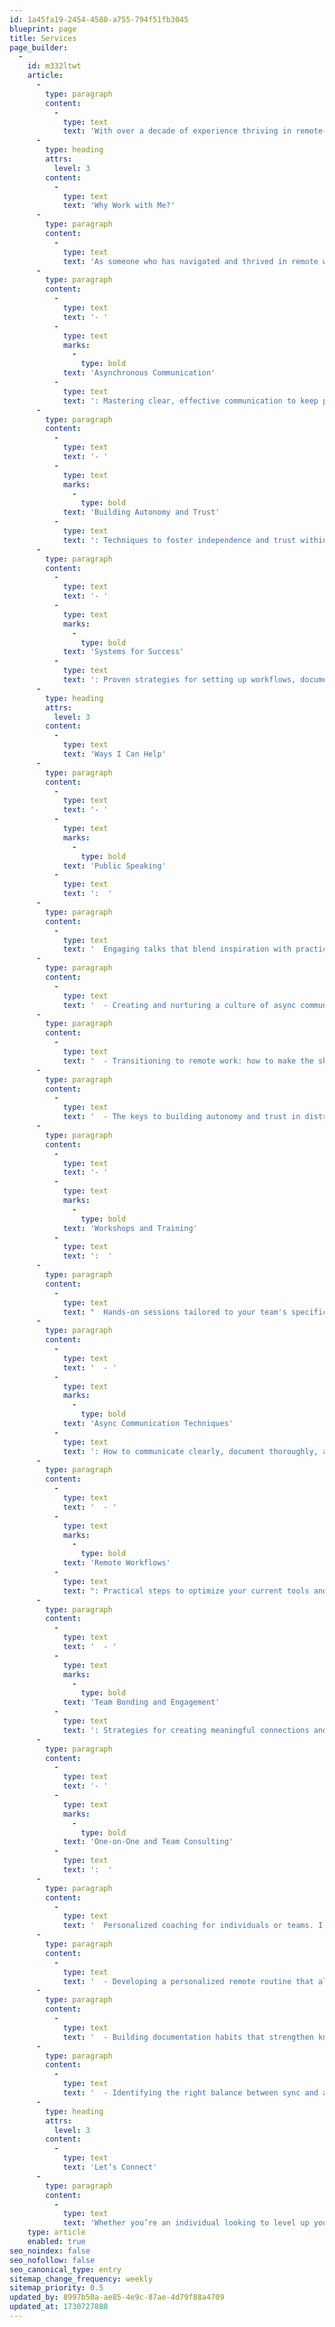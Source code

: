 ```yaml
---
id: 1a45fa19-2454-4580-a755-794f51fb3045
blueprint: page
title: Services
page_builder:
  -
    id: m332ltwt
    article:
      -
        type: paragraph
        content:
          -
            type: text
            text: 'With over a decade of experience thriving in remote-first environments at companies like Automattic, I know what it takes to succeed in distributed and asynchronous setups. I help professionals, teams, and organizations unlock the potential of remote work, offering insights into effective communication, building trust, and maintaining productivity across time zones.'
      -
        type: heading
        attrs:
          level: 3
        content:
          -
            type: text
            text: 'Why Work with Me?'
      -
        type: paragraph
        content:
          -
            type: text
            text: 'As someone who has navigated and thrived in remote work environments, I understand the unique challenges of distributed teams. I bring hands-on expertise in:'
      -
        type: paragraph
        content:
          -
            type: text
            text: '- '
          -
            type: text
            marks:
              -
                type: bold
            text: 'Asynchronous Communication'
          -
            type: text
            text: ': Mastering clear, effective communication to keep projects moving without the need for constant meetings.'
      -
        type: paragraph
        content:
          -
            type: text
            text: '- '
          -
            type: text
            marks:
              -
                type: bold
            text: 'Building Autonomy and Trust'
          -
            type: text
            text: ': Techniques to foster independence and trust within remote teams, promoting efficiency and collaboration.'
      -
        type: paragraph
        content:
          -
            type: text
            text: '- '
          -
            type: text
            marks:
              -
                type: bold
            text: 'Systems for Success'
          -
            type: text
            text: ': Proven strategies for setting up workflows, documentation, and communication tools that work seamlessly in distributed setups.'
      -
        type: heading
        attrs:
          level: 3
        content:
          -
            type: text
            text: 'Ways I Can Help'
      -
        type: paragraph
        content:
          -
            type: text
            text: '- '
          -
            type: text
            marks:
              -
                type: bold
            text: 'Public Speaking'
          -
            type: text
            text: ':  '
      -
        type: paragraph
        content:
          -
            type: text
            text: '  Engaging talks that blend inspiration with practical tips on remote work success. Topics include:'
      -
        type: paragraph
        content:
          -
            type: text
            text: '  - Creating and nurturing a culture of async communication that enhances focus and productivity.'
      -
        type: paragraph
        content:
          -
            type: text
            text: '  - Transitioning to remote work: how to make the shift sustainable for individuals and organizations.'
      -
        type: paragraph
        content:
          -
            type: text
            text: '  - The keys to building autonomy and trust in distributed teams, enabling each person to excel without constant oversight.'
      -
        type: paragraph
        content:
          -
            type: text
            text: '- '
          -
            type: text
            marks:
              -
                type: bold
            text: 'Workshops and Training'
          -
            type: text
            text: ':  '
      -
        type: paragraph
        content:
          -
            type: text
            text: "  Hands-on sessions tailored to your team's specific needs. Whether your goal is smoother communication, better workflows, or achieving more with fewer meetings, I can guide you through:"
      -
        type: paragraph
        content:
          -
            type: text
            text: '  - '
          -
            type: text
            marks:
              -
                type: bold
            text: 'Async Communication Techniques'
          -
            type: text
            text: ': How to communicate clearly, document thoroughly, and reduce the need for real-time responses.'
      -
        type: paragraph
        content:
          -
            type: text
            text: '  - '
          -
            type: text
            marks:
              -
                type: bold
            text: 'Remote Workflows'
          -
            type: text
            text: ": Practical steps to optimize your current tools and systems, ensuring they're built to support remote productivity."
      -
        type: paragraph
        content:
          -
            type: text
            text: '  - '
          -
            type: text
            marks:
              -
                type: bold
            text: 'Team Bonding and Engagement'
          -
            type: text
            text: ': Strategies for creating meaningful connections and maintaining motivation, even across time zones.'
      -
        type: paragraph
        content:
          -
            type: text
            text: '- '
          -
            type: text
            marks:
              -
                type: bold
            text: 'One-on-One and Team Consulting'
          -
            type: text
            text: ':  '
      -
        type: paragraph
        content:
          -
            type: text
            text: '  Personalized coaching for individuals or teams. I work closely with you to identify challenges, set clear goals, and implement proven strategies that make remote work effective and fulfilling. Topics often covered include:'
      -
        type: paragraph
        content:
          -
            type: text
            text: '  - Developing a personalized remote routine that aligns with both individual and team productivity.'
      -
        type: paragraph
        content:
          -
            type: text
            text: '  - Building documentation habits that strengthen knowledge-sharing and empower async work.'
      -
        type: paragraph
        content:
          -
            type: text
            text: '  - Identifying the right balance between sync and async work to optimize team collaboration.'
      -
        type: heading
        attrs:
          level: 3
        content:
          -
            type: text
            text: 'Let’s Connect'
      -
        type: paragraph
        content:
          -
            type: text
            text: 'Whether you’re an individual looking to level up your remote work skills or an organization aiming to build a successful distributed team, I’d love to help. Reach out to learn more about my offerings or to discuss how we can collaborate on creating a thriving remote work environment.'
    type: article
    enabled: true
seo_noindex: false
seo_nofollow: false
seo_canonical_type: entry
sitemap_change_frequency: weekly
sitemap_priority: 0.5
updated_by: 8997b50a-ae85-4e9c-87ae-4d79f88a4709
updated_at: 1730727888
---
```

